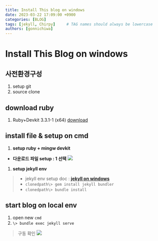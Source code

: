 ```yaml
---
title: Install This blog on windows
date: 2023-03-22 17:09:00 +0900
categories: [BLOG]
tags: [jekyll, Chirpy]     # TAG names should always be lowercase
authors: [gonnichiwa]
---
```


# Install This Blog on windows

## 사전환경구성
1. setup git
1. source clone

## download ruby
1. Ruby+Devkit 3.3.1-1 (x64) [download](https://github.com/oneclick/rubyinstaller2/releases/download/RubyInstaller-3.3.1-1/rubyinstaller-devkit-3.3.1-1-x64.exe)

## install file & setup on cmd
1. __setup ruby + mingw devkit__
  - __다운로드 파일 setup : 1 선택__
![](https://img1.daumcdn.net/thumb/R1280x0/?scode=mtistory2&fname=https%3A%2F%2Fblog.kakaocdn.net%2Fdn%2FBxyQF%2FbtsF015IF1r%2F1gMY62LVo2pzoNFv4J2Gs1%2Fimg.png)

1. __setup jekyll env__
> - jekyll env setup doc : [__jekyll on windows__](https://jekyllrb.com/docs/installation/windows/)
> - ```clonedpath\> gem install jekyll bundler ```
> - ```clonedpath\> bundle install ```

## start blog on local env
1. open new `cmd`
2. ``` \> bundle exec jekyll serve ```
> 구동 확인
![](https://img1.daumcdn.net/thumb/R1280x0/?scode=mtistory2&fname=https%3A%2F%2Fblog.kakaocdn.net%2Fdn%2FciANyq%2FbtsF2xbjBfA%2Fz1nCdUEvjPCqPh83vVJvB1%2Fimg.png)